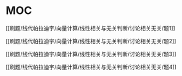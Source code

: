 # MOC

[[刷题/线代帕拉迪宇/向量计算/线性相关与无关判断/讨论相关无关/题1]]

[[刷题/线代帕拉迪宇/向量计算/线性相关与无关判断/讨论相关无关/题2]]

[[刷题/线代帕拉迪宇/向量计算/线性相关与无关判断/讨论相关无关/题3]]

[[刷题/线代帕拉迪宇/向量计算/线性相关与无关判断/讨论相关无关/题4]]